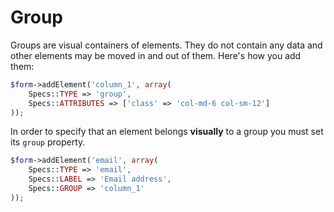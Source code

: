 # Group

Groups are visual containers of elements. They do not contain any data and other elements may be moved in and out of them. Here's how you add them:

```php
$form->addElement('column_1', array(
	Specs::TYPE => 'group',
	Specs::ATTRIBUTES => ['class' => 'col-md-6 col-sm-12']
));
```

In order to specify that an element belongs **visually** to a group you must set its `group` property.

```php
$form->addElement('email', array(
	Specs::TYPE => 'email',
	Specs::LABEL => 'Email address',
	Specs::GROUP => 'column_1'
));
```
